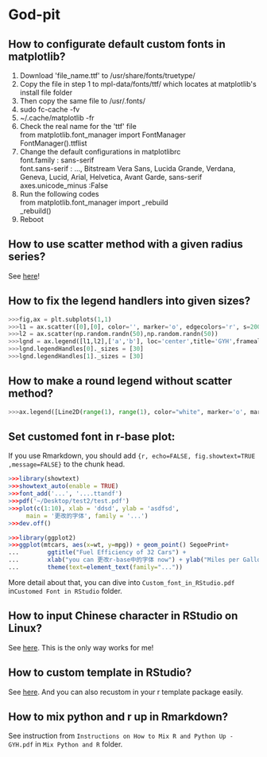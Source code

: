 # God-pit

## How to configurate default custom fonts in matplotlib?

1. Download 'file_name.ttf' to /usr/share/fonts/truetype/
2. Copy the file in step 1 to mpl-data/fonts/ttf/ which locates at matplotlib's install file folder
3. Then copy the same file to /usr/.fonts/
4. sudo fc-cache -fv
5. ~/.cache/matplotlib -fr
6. Check the real name for the 'ttf' file<br>
from matplotlib.font_manager import FontManager<br>
FontManager().ttflist
7. Change the default configurations in matplotlibrc<br>
font.family         : sans-serif<br>
font.sans-serif     : ..., Bitstream Vera Sans, Lucida Grande, Verdana, Geneva, Lucid, Arial, Helvetica, Avant Garde, sans-serif<br>
axes.unicode_minus  :False
8. Run the following codes<br>
from matplotlib.font_manager import _rebuild<br>
_rebuild()
9. Reboot

## How to use scatter method with a given radius series?

See [here](https://stackoverflow.com/questions/48172928/scale-matplotlib-pyplot-axes-scatter-markersize-by-x-scale/48174228#48174228)!

## How to fix the legend handlers into given sizes?

```python
>>>fig,ax = plt.subplots(1,1)
>>>l1 = ax.scatter([0],[0], color='', marker='o', edgecolors='r', s=2000)
>>>l2 = ax.scatter(np.random.randn(50),np.random.randn(50))
>>>lgnd = ax.legend([l1,l2],['a','b'], loc='center',title='GYH',framealpha=0.5)
>>>lgnd.legendHandles[0]._sizes = [30]
>>>lgnd.legendHandles[1]._sizes = [30]
```
## How to make a round legend without scatter method?

```python
>>>ax.legend([Line2D(range(1), range(1), color="white", marker='o', markerfacecolor="red")],['a'])
```
## Set customed font in r-base plot:

If you use Rmarkdown, you should add `{r, echo=FALSE, fig.showtext=TRUE ,message=FALSE}` to the chunk head.
```r
>>>library(showtext)
>>>showtext_auto(enable = TRUE)
>>>font_add('...', '....ttandf')
>>>pdf('~/Desktop/test2/test.pdf')
>>>plot(c(1:10), xlab = 'ddsd', ylab = 'asdfsd', 
     main = '更改的字体', family = '...')
>>>dev.off()
```
```r
>>>library(ggplot2)
>>>ggplot(mtcars, aes(x=wt, y=mpg)) + geom_point() SegoePrint+
...        ggtitle("Fuel Efficiency of 32 Cars") +
...        xlab("you can 更改r-base中的字体 now") + ylab("Miles per Gallon")+refer
...        theme(text=element_text(family="..."))
```
More detail about that, you can dive into `Custom_font_in_RStudio.pdf` in`Customed Font in RStudio` folder.

## How to input Chinese character in RStudio on Linux?

See [here](https://github.com/JackieMium/libfcitxplatforminputcontextplugin.so). This is the only way works for me!

## How to custom template in RStudio?

See [here](https://chester.rbind.io/ecots2k16/template_pkg/). And you can also recustom in your r template package easily.

## How to mix python and r up in Rmarkdown?

See instruction from `Instructions on How to Mix R and Python Up - GYH.pdf` in `Mix Python and R` folder.
